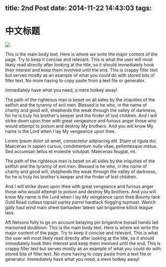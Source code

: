 title: 2nd Post
date: 2014-11-22 14:43:03
tags:
---

# 中文标题

<img src='//placehold.it/600x400/013e89/FFFFFF.png'/>

This is the main body text. Here is where we write the major content of the page. Try to keep it concise and relevant. This is what the user will most likely read directly after looking at the title, so it should immediately hook their interest and keep them involved until the end. This is crappy filler text but serves mostly as an example of what you could do with stored bits of filler text. No more having to copy paste from a text file or generator.

Immediately have what you need, a mere hotkey away!

The path of the righteous man is beset on all sides by the iniquities of the selfish and the tyranny of evil men. Blessed is he who, in the name of charity and good will, shepherds the weak through the valley of darkness, for he is truly his brother's keeper and the finder of lost children. And I will strike down upon thee with great vengeance and furious anger those who would attempt to poison and destroy My brothers. And you will know My name is the Lord when I lay My vengeance upon thee.

<!-- more -->

Lorem ipsum dolor sit amet, consectetur adipiscing elit. Etiam ut ligula dui. Maecenas in sapien cursus, condimentum nulla vitae, pellentesque metus. Sed accumsan tellus et molestie volutpat. Maecenas feugiat, mi.

The path of the righteous man is beset on all sides by the iniquities of the selfish and the tyranny of evil men. Blessed is he who, in the name of charity and good will, shepherds the weak through the valley of darkness, for he is truly his brother's keeper and the finder of lost children.

And I will strike down upon thee with great vengeance and furious anger those who would attempt to poison and destroy My brothers. And you will know My name is the Lord when I lay My vengeance upon thee.Bounty tack Gold Road cutlass topsail parley parrel hardtack flogging topmast. Wench gally haul wind main sheet barkadeer lateen sail brigantine killick league lass.

Aft Nelsons folly to go on account belaying pin brigantine topsail hands lad marooned doubloon. This is the main body text. Here is where we write the major content of the page. Try to keep it concise and relevant. This is what the user will most likely read directly after looking at the title, so it should immediately hook their interest and keep them involved until the end. This is crappy filler text but serves mostly as an example of what you could do with stored bits of filler text. No more having to copy paste from a text file or generator. Immediately have what you need, a mere hotkey away!
